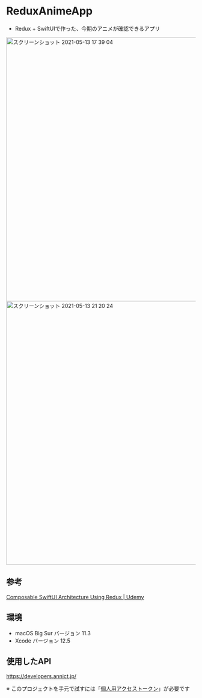 # ReduxAnimeApp
* Redux + SwiftUIで作った、今期のアニメが確認できるアプリ

<img width="700" alt="スクリーンショット 2021-05-13 17 39 04" src="https://user-images.githubusercontent.com/12453846/118385089-f5a30680-b646-11eb-96a5-c1ef9416b1ad.png">
<img width="700" alt="スクリーンショット 2021-05-13 21 20 24" src="https://user-images.githubusercontent.com/12453846/118385091-f76cca00-b646-11eb-87f0-723ceeb04bc9.png">

## 参考
[Composable SwiftUI Architecture Using Redux | Udemy](https://www.udemy.com/course/composable-swiftui-architecture-using-redux/)

## 環境
* macOS Big Sur バージョン 11.3
* Xcode バージョン 12.5

## 使用したAPI
https://developers.annict.jp/

※ このプロジェクトを手元で試すには「[個人用アクセストークン](https://developers.annict.jp/graphql-api/personal-access-token/#%E5%80%8B%E4%BA%BA%E7%94%A8%E3%82%A2%E3%82%AF%E3%82%BB%E3%82%B9%E3%83%88%E3%83%BC%E3%82%AF%E3%83%B3)」が必要です
